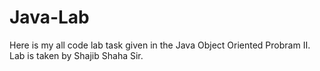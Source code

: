 # Java-Lab

Here is my all code lab task given in the Java Object Oriented Probram II.
Lab is taken by Shajib Shaha Sir.
